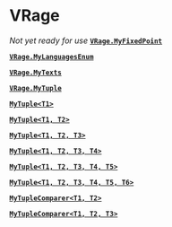 # VRage
_Not yet ready for use_
**[`VRage.MyFixedPoint`](VRage.MyFixedPoint)**

**[`VRage.MyLanguagesEnum`](VRage.MyLanguagesEnum)**

**[`VRage.MyTexts`](VRage.MyTexts)**

**[`VRage.MyTuple`](VRage.MyTuple)**

**[`MyTuple<T1>`](VRage.MyTuple)**

**[`MyTuple<T1, T2>`](VRage.MyTuple)**

**[`MyTuple<T1, T2, T3>`](VRage.MyTuple)**

**[`MyTuple<T1, T2, T3, T4>`](VRage.MyTuple)**

**[`MyTuple<T1, T2, T3, T4, T5>`](VRage.MyTuple)**

**[`MyTuple<T1, T2, T3, T4, T5, T6>`](VRage.MyTuple)**

**[`MyTupleComparer<T1, T2>`](VRage.MyTupleComparer)**

**[`MyTupleComparer<T1, T2, T3>`](VRage.MyTupleComparer)**


